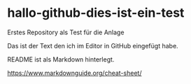 # hallo-github-dies-ist-ein-test
Erstes Repository als Test für die Anlage

Das ist der Text den ich im Editor in GitHub eingefügt habe.

README ist als Markdown hinterlegt. 

https://www.markdownguide.org/cheat-sheet/
